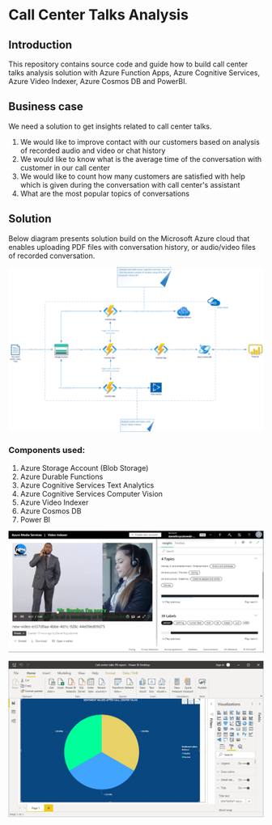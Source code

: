 # Call Center Talks Analysis

## Introduction

This repository contains source code and guide how to build call center talks analysis solution with Azure Function Apps, Azure Cognitive Services, Azure Video Indexer, Azure Cosmos DB and PowerBI.

## Business case

We need a solution to get insights related to call center talks.

1. We would like to improve contact with our customers based on analysis of recorded audio and video or chat history
2. We would like to know what is the average time of the conversation with customer in our call center
3. We would like to count how many customers are satisfied with help which is given during the conversation with call center's assistant
4. What are the most popular topics of conversations



## Solution

Below diagram presents solution build on the Microsoft Azure cloud that enables uploading PDF files with conversation history, or audio/video files of recorded conversation.

![call-center-talks-analysis.png](images/call-center-talks-analysis.png)

### Components used:

1. Azure Storage Account (Blob Storage)
2. Azure Durable Functions
3. Azure Cognitive Services Text Analytics
4. Azure Cognitive Services Computer Vision
5. Azure Video Indexer
6. Azure Cosmos DB
7. Power BI


![call-center-talks-analysis-video-indexer.PNG](images/call-center-talks-analysis-video-indexer.PNG)

![call-center-talks-analysis-powerbi.png](images/call-center-talks-analysis-powerbi.png)